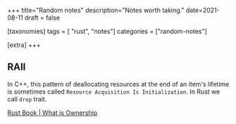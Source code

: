 +++
title="Random notes"
description="Notes worth taking."
date=2021-08-11
draft = false

[taxonomies]
tags = [ "rust", "notes"]
categories = ["random-notes"]

[extra]
+++

## RAII
In C++, this pattern of deallocating resources at the end of an item's lifetime is sometimes called `Resource Acquisition Is Initialization`. In Rust we call `drop` trait.

<div class="note-source"><a href="https://doc.rust-lang.org/book/ch04-01-what-is-ownership.html" title="What is ownership">Rust Book | What is Ownership</a></div>
